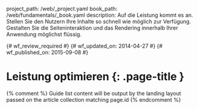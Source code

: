 project_path: /web/_project.yaml
book_path: /web/fundamentals/_book.yaml
description: Auf die Leistung kommt es an. Stellen Sie den Nutzern Ihre Inhalte so schnell wie möglich zur Verfügung. Gestalten Sie die Seiteninteraktion und das Rendering innerhalb Ihrer Anwendung möglichst flüssig.

{# wf_review_required #}
{# wf_updated_on: 2014-04-27 #}
{# wf_published_on: 2015-09-08 #}

# Leistung optimieren {: .page-title }




{% comment %}
Guide list content will be output by the landing layout passed on the article collection matching page.id
{% endcomment %}


